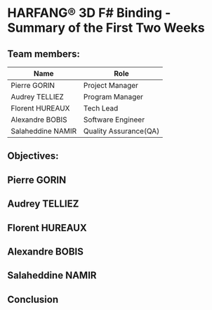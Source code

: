 # HARFANG® 3D F# Binding - Summary of the First Two Weeks

## Team members:
| Name | Role |
| --- | --- |
| Pierre GORIN | Project Manager |
| Audrey TELLIEZ | Program Manager |
| Florent HUREAUX | Tech Lead |
| Alexandre BOBIS | Software Engineer |
| Salaheddine NAMIR | Quality Assurance(QA) |

## Objectives:


## Pierre GORIN


## Audrey TELLIEZ


## Florent HUREAUX


## Alexandre BOBIS


## Salaheddine NAMIR


## Conclusion

